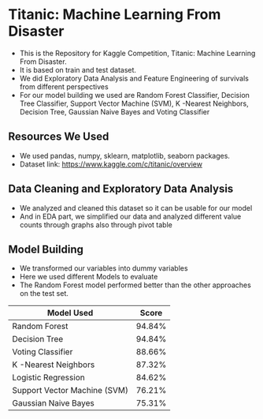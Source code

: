 # Titanic: Machine Learning From Disaster

* This is the Repository for Kaggle Competition, Titanic: Machine Learning From Disaster. 
* It is based on train and test dataset.
* We did Exploratory Data Analysis and Feature Engineering of survivals from different perspectives
* For our model building we used are Random Forest Classifier, Decision Tree Classifier, Support Vector Machine (SVM), K -Nearest Neighbors, Decision Tree, Gaussian Naive Bayes and Voting Classifier


## Resources We Used

* We used pandas, numpy, sklearn, matplotlib, seaborn packages.
* Dataset link: https://www.kaggle.com/c/titanic/overview


## Data Cleaning and Exploratory Data Analysis

* We analyzed and cleaned this dataset so it can be usable for our model
* And in EDA part, we simplified our data and analyzed different value counts through graphs also through pivot table


## Model Building

* We transformed our variables into dummy variables
* Here we used different Models to evaluate
* The Random Forest model performed better than the other approaches on the test set. 

Model Used| Score
------------ | -------------
Random Forest | 94.84%
Decision Tree	 | 94.84%
Voting Classifier	 | 88.66%
K -Nearest Neighbors	 | 87.32%
Logistic Regression	 | 84.62%
Support Vector Machine (SVM)	 | 76.21%
Gaussian Naive Bayes	 | 75.31%

